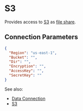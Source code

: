 <!-- TITLE: S3 -->
<!-- SUBTITLE: -->

# S3

Provides access to [S3](https://aws.amazon.com/s3/) as [file share](files.md).

## Connection Parameters

```json
{
  "Region": "us-east-1",
  "Bucket": "",
  "Dir": "",
  "Encryption": "",
  "AccessKey": "",
  "SecretKey": ""
}
```

See also:

  * [Data Connection](../data-connection.md)
  * [S3](https://aws.amazon.com/s3/)
